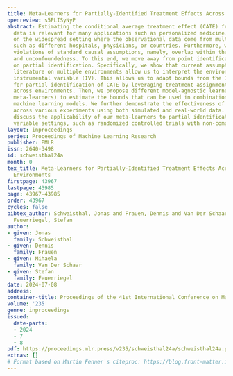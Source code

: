 ```yaml
---
title: Meta-Learners for Partially-Identified Treatment Effects Across Multiple Environments
openreview: s5PLISyNyP
abstract: Estimating the conditional average treatment effect (CATE) from observational
  data is relevant for many applications such as personalized medicine. Here, we focus
  on the widespread setting where the observational data come from multiple environments,
  such as different hospitals, physicians, or countries. Furthermore, we allow for
  violations of standard causal assumptions, namely, overlap within the environments
  and unconfoundedness. To this end, we move away from point identification and focus
  on partial identification. Specifically, we show that current assumptions from the
  literature on multiple environments allow us to interpret the environment as an
  instrumental variable (IV). This allows us to adapt bounds from the IV literature
  for partial identification of CATE by leveraging treatment assignment mechanisms
  across environments. Then, we propose different model-agnostic learners (so-called
  meta-learners) to estimate the bounds that can be used in combination with arbitrary
  machine learning models. We further demonstrate the effectiveness of our meta-learners
  across various experiments using both simulated and real-world data. Finally, we
  discuss the applicability of our meta-learners to partial identification in instrumental
  variable settings, such as randomized controlled trials with non-compliance.
layout: inproceedings
series: Proceedings of Machine Learning Research
publisher: PMLR
issn: 2640-3498
id: schweisthal24a
month: 0
tex_title: Meta-Learners for Partially-Identified Treatment Effects Across Multiple
  Environments
firstpage: 43967
lastpage: 43985
page: 43967-43985
order: 43967
cycles: false
bibtex_author: Schweisthal, Jonas and Frauen, Dennis and Van Der Schaar, Mihaela and
  Feuerriegel, Stefan
author:
- given: Jonas
  family: Schweisthal
- given: Dennis
  family: Frauen
- given: Mihaela
  family: Van Der Schaar
- given: Stefan
  family: Feuerriegel
date: 2024-07-08
address:
container-title: Proceedings of the 41st International Conference on Machine Learning
volume: '235'
genre: inproceedings
issued:
  date-parts:
  - 2024
  - 7
  - 8
pdf: https://proceedings.mlr.press/v235/schweisthal24a/schweisthal24a.pdf
extras: []
# Format based on Martin Fenner's citeproc: https://blog.front-matter.io/posts/citeproc-yaml-for-bibliographies/
---
```

